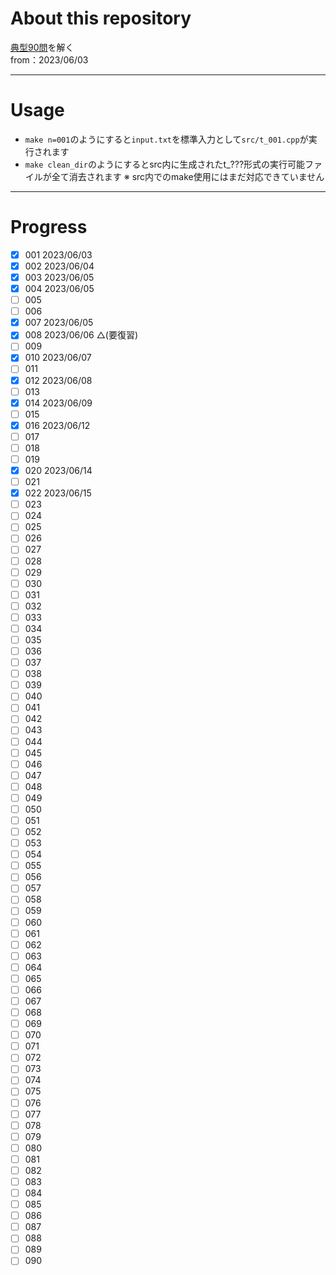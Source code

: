 # About this repository
[典型90問](https://atcoder.jp/contests/typical90)を解く  
from：2023/06/03
***
# Usage
- `make n=001`のようにすると`input.txt`を標準入力として`src/t_001.cpp`が実行されます
- `make clean_dir`のようにするとsrc内に生成されたt_???形式の実行可能ファイルが全て消去されます
※ src内でのmake使用にはまだ対応できていません

***
# Progress
- [x] 001 2023/06/03
- [x] 002 2023/06/04
- [x] 003 2023/06/05
- [x] 004 2023/06/05
- [ ] 005
- [ ] 006
- [x] 007 2023/06/05
- [x] 008 2023/06/06 △(要復習)
- [ ] 009
- [x] 010 2023/06/07
- [ ] 011
- [x] 012 2023/06/08
- [ ] 013
- [x] 014 2023/06/09
- [ ] 015
- [x] 016 2023/06/12
- [ ] 017
- [ ] 018
- [ ] 019
- [x] 020 2023/06/14
- [ ] 021
- [x] 022 2023/06/15
- [ ] 023
- [ ] 024
- [ ] 025
- [ ] 026
- [ ] 027
- [ ] 028
- [ ] 029
- [ ] 030
- [ ] 031
- [ ] 032
- [ ] 033
- [ ] 034
- [ ] 035
- [ ] 036
- [ ] 037
- [ ] 038
- [ ] 039
- [ ] 040
- [ ] 041
- [ ] 042
- [ ] 043
- [ ] 044
- [ ] 045
- [ ] 046
- [ ] 047
- [ ] 048
- [ ] 049
- [ ] 050
- [ ] 051
- [ ] 052
- [ ] 053
- [ ] 054
- [ ] 055
- [ ] 056
- [ ] 057
- [ ] 058
- [ ] 059
- [ ] 060
- [ ] 061
- [ ] 062
- [ ] 063
- [ ] 064
- [ ] 065
- [ ] 066
- [ ] 067
- [ ] 068
- [ ] 069
- [ ] 070
- [ ] 071
- [ ] 072
- [ ] 073
- [ ] 074
- [ ] 075
- [ ] 076
- [ ] 077
- [ ] 078
- [ ] 079
- [ ] 080
- [ ] 081
- [ ] 082
- [ ] 083
- [ ] 084
- [ ] 085
- [ ] 086
- [ ] 087
- [ ] 088
- [ ] 089
- [ ] 090